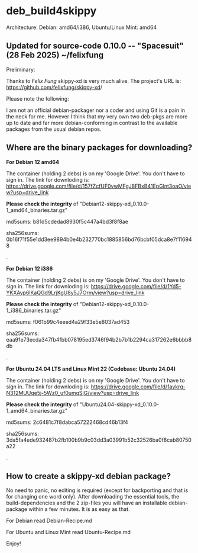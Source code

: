 # deb_build4skippy 

Architecture: Debian: amd64/i386, Ubuntu/Linux Mint: amd64


## Updated for source-code 0.10.0 -- "Spacesuit" (28 Feb 2025) ~/felixfung

Preliminary:

Thanks to *Felix Fung* skippy-xd is very much alive. The project's URL is: <https://github.com/felixfung/skippy-xd>/

Please note the following:

I am not an official debian-packager nor a coder and using Git is a pain in the neck for me. However I think that my very own two deb-pkgs are more up to date and far more debian-conforming in contrast to the available packages from the usual debian repos.


## Where are the binary packages for downloading?

**For Debian 12 amd64**

The container (holding 2 debs) is on my 'Google Drive'. You don't have to sign in. The link for downloding is: <https://drive.google.com/file/d/157fZcfUF0vwMFgJ8FBxB41EpGlnt3oaO/view?usp=drive_link>

**Please check the integrity** of "Debian12-skippy-xd_0.10.0-1_amd64_binaries.tar.gz"

md5sums: b81d5cdedad8930f5c447a4bd3f8f8ae

sha256sums: 0b16f71f55e1dd3ee9894b0e4b232770bc1885856bd76bcbf05dca8e7f116948

.

**For Debian 12 i386**

The container (holding 2 debs) is on my 'Google Drive'. You don't have to sign in. The link for downloding is: <https://drive.google.com/file/d/1Yd5-YKXAyp6lKaQGd9LrjKgU8y5J7Orm/view?usp=drive_link>

**Please check the integrity** of "Debian12-skippy-xd_0.10.0-1_i386_binaries.tar.gz"

md5sums: f061b99c4eeed4a29f33e5e8037ad453

sha256sums: eaa91e73ecda347fb4fbb078195ed3746f94b2b7b1b2294ca317262e6bbbb8db

.

**For Ubuntu 24.04 LTS and Linux Mint 22 (Codebase: Ubuntu 24.04)**

The container (holding 2 debs) is on my 'Google Drive'. You don't have to sign in. The link for downloding is: <https://drive.google.com/file/d/1aykrg-N312MUUqe5j-5Wz0_uf0umqSjG/view?usp=drive_link>

**Please check the integrity** of "Ubuntu24.04-skippy-xd_0.10.0-1_amd64_binaries.tar.gz"

md5sums: 2c6481c7f8dabca57222468cd46b13f4

sha256sums: 3da5fa4ede932487b2fb100b9b9c03dd3a03991b52c32526ba0f8cab80750a22

.

## How to create a skippy-xd debian package?

No need to panic, no editing is required (except for backporting and that is for changing one word only). After downloading the essential tools, the build-dependencies and the 2 zip-files you will have an installable debian-package within a few minutes. It is as easy as that.

For Debian read Debian-Recipe.md

For Ubuntu and Linux Mint read Ubuntu-Recipe.md



Enjoy!

